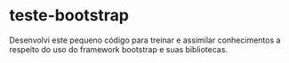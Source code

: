 # teste-bootstrap

Desenvolvi este pequeno código para treinar e assimilar conhecimentos a respeito do uso do framework bootstrap e suas bibliotecas.
